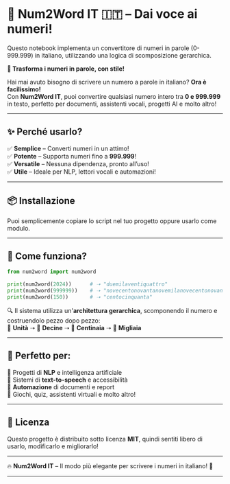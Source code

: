 # 🔢 Num2Word IT 🇮🇹 – Dai voce ai numeri!  

Questo notebook implementa un convertitore di numeri in parole (0-999.999) in italiano, utilizzando una logica di scomposizione gerarchica.

**📢 Trasforma i numeri in parole, con stile!**  

Hai mai avuto bisogno di scrivere un numero a parole in italiano? **Ora è facilissimo!**  
Con **Num2Word IT**, puoi convertire qualsiasi numero intero tra **0 e 999.999** in testo, perfetto per documenti, assistenti vocali, progetti AI e molto altro!  

---

## ✨ Perché usarlo?  
✅ **Semplice** – Converti numeri in un attimo!  
✅ **Potente** – Supporta numeri fino a **999.999**!  
✅ **Versatile** – Nessuna dipendenza, pronto all’uso!  
✅ **Utile** – Ideale per NLP, lettori vocali e automazioni!  

---

## 📦 Installazione  
Puoi semplicemente copiare lo script nel tuo progetto oppure usarlo come modulo.  

---

## 🚀 Come funziona?  
```python
from num2word import num2word

print(num2word(2024))      # ➝ "duemilaventiquattro"
print(num2word(999999))    # ➝ "novecentonovantanovemilanovecentonovantanove"
print(num2word(150))       # ➝ "centocinquanta"
```

🔍 Il sistema utilizza un'**architettura gerarchica**, scomponendo il numero e costruendolo pezzo dopo pezzo:  
📌 **Unità** ➝ 📌 **Decine** ➝ 📌 **Centinaia** ➝ 📌 **Migliaia**  

---

## 🎯 Perfetto per:  
🔹 Progetti di **NLP** e intelligenza artificiale  
🔹 Sistemi di **text-to-speech** e accessibilità  
🔹 **Automazione** di documenti e report  
🔹 Giochi, quiz, assistenti virtuali e molto altro!  

---

## 📜 Licenza  
Questo progetto è distribuito sotto licenza **MIT**, quindi sentiti libero di usarlo, modificarlo e migliorarlo!  

---

🔥 **Num2Word IT** – Il modo più elegante per scrivere i numeri in italiano! 🚀  

---
